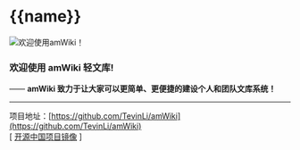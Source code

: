 # {{name}}

![欢迎使用amWiki！](amWiki/images/logo.png "欢迎使用amWiki！")  

### 欢迎使用 amWiki 轻文库!
—— **amWiki 致力于让大家可以更简单、更便捷的建设个人和团队文库系统！**  

---
项目地址：[https://github.com/TevinLi/amWiki](https://github.com/TevinLi/amWiki)  
[ [开源中国项目镜像](http://git.oschina.net/TevinLi/amWiki) ]
